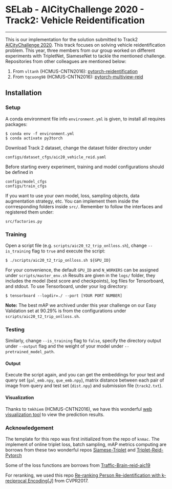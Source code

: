 # SELab - AICityChallenge 2020 - Track2: Vehicle Reidentification
------
This is our implementation for the solution submitted to Track2 [AICityChallenge 2020](https://www.aicitychallenge.org/). This track focuses on solving vehicle reidentification problem.
This year, three members from our group worked on different experiments with TripletNet, SiameseNet to tackle the mentioned challenge.
Repositories from other colleagues are mentioned below:
1. From `vltanh` (HCMUS-CNTN2016): [pytorch-reidentification](https://github.com/vltanh/pytorch-reidentification)
2. From `tqcuong98` (HCMUS-CNTN2016): [pytorch-multiview-reid](https://github.com/qcuong98/pytorch-multiview-reid)

## Installation
### Setup
A conda environment file info `environment.yml` is given, to install all requires packages:
```
$ conda env -f environment.yml
$ conda activate py3torch
```
Download Track 2 dataset, change the dataset folder directory under
```
configs/dataset_cfgs/aic20_vehicle_reid.yaml
```
Before starting every experiment, training and model configurations should be defined in
```
configs/model_cfgs
configs/train_cfgs
```
If you want to use your own model, loss, sampling objects, data augmentation strategy, etc. You can implement them inside the corrresponding folders inside `src/`. Remember to follow the interfaces and registered them under:
```
src/factories.py
```
### Training
Open a script file (e.g. `scripts/aic20_t2_trip_onlloss.sh`), change `--is_training` flag to `true` and execute the script:
```
$ ./scripts/aic20_t2_trip_onlloss.sh ${GPU_ID}
```
For your convenience, the default `GPU_ID` and `N_WORKERS` can be assigned under `scripts/master_env.sh` 
Results are given in the `logs/` folder, they includes the model (best score and checkpoints), log files for Tensorboard, and stdout. To use Tensorboard, under your log directory:
```
$ tensorboard --logdir=./ --port [YOUR PORT NUMBER]
```
**Note:** The best mAP we archived under this year challenge on our Easy Validation set at 90.29% is from the configurations under `scripts/aic20_t2_trip_onlloss.sh`.
### Testing
Similarly, change `--is_training` flag to `false`, specify the directory output under `--output` flag and the weight of your model under `--pretrained_model_path`.
#### Output
Execute the script again, and you can get the embeddings for your test and query set (`gal_emb.npy`, `que_emb.npy`), matrix distance between each pair of image from query and test set (`dist.npy`) and submission file (`track2.txt`).
#### Visualization
Thanks to `tmkhiem` (HCMUS-CNTN2016), we have this wonderful [web visualization tool](https://gitlab.com/Thevncore/aicitychallengevisualizer/-/tree/master) to view the prediction results.  

### Acknowledgement
The template for this repo was first initialized from the repo of `knmac`.
The implement of online triplet loss, batch sampling, mAP metrics computing are borrows from these two wonderful repos [Siamese-Triplet](https://github.com/adambielski/siamese-triplet) and [Triplet-Reid-Pytorch](https://github.com/CoinCheung/triplet-reid-pytorch)

Some of the loss functions are borrows from [Traffic-Brain-reid-aic19](https://github.com/he010103/Traffic-Brain/tree/master/AI-City-Vehicle-Reid)

For reranking, we used this repo [Re-ranking Person Re-identification with k-reciprocal Encoding[J]](https://github.com/zhunzhong07/person-re-ranking) from CVPR2017.